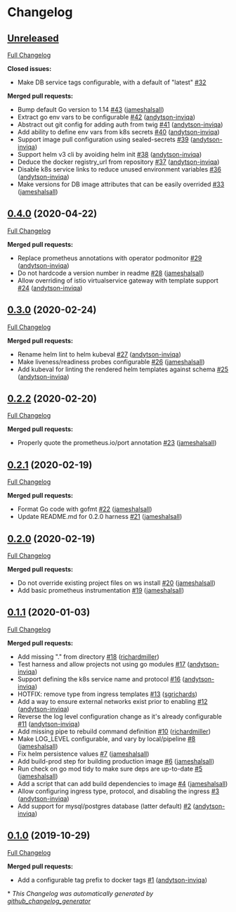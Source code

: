 # Changelog

## [Unreleased](https://github.com/inviqa/harness-go/tree/HEAD)

[Full Changelog](https://github.com/inviqa/harness-go/compare/0.4.0...HEAD)

**Closed issues:**

- Make DB service tags configurable, with a default of "latest" [\#32](https://github.com/inviqa/harness-go/issues/32)

**Merged pull requests:**

- Bump default Go version to 1.14 [\#43](https://github.com/inviqa/harness-go/pull/43) ([jameshalsall](https://github.com/jameshalsall))
- Extract go env vars to be configurable [\#42](https://github.com/inviqa/harness-go/pull/42) ([andytson-inviqa](https://github.com/andytson-inviqa))
- Abstract out git config for adding auth from twig [\#41](https://github.com/inviqa/harness-go/pull/41) ([andytson-inviqa](https://github.com/andytson-inviqa))
- Add ability to define env vars from k8s secrets [\#40](https://github.com/inviqa/harness-go/pull/40) ([andytson-inviqa](https://github.com/andytson-inviqa))
- Support image pull configuration using sealed-secrets [\#39](https://github.com/inviqa/harness-go/pull/39) ([andytson-inviqa](https://github.com/andytson-inviqa))
- Support helm v3 cli by avoiding helm init [\#38](https://github.com/inviqa/harness-go/pull/38) ([andytson-inviqa](https://github.com/andytson-inviqa))
- Deduce the docker registry\_url from repository [\#37](https://github.com/inviqa/harness-go/pull/37) ([andytson-inviqa](https://github.com/andytson-inviqa))
- Disable k8s service links to reduce unused environment variables [\#36](https://github.com/inviqa/harness-go/pull/36) ([andytson-inviqa](https://github.com/andytson-inviqa))
- Make versions for DB image attributes that can be easily overrided [\#33](https://github.com/inviqa/harness-go/pull/33) ([jameshalsall](https://github.com/jameshalsall))

## [0.4.0](https://github.com/inviqa/harness-go/tree/0.4.0) (2020-04-22)

[Full Changelog](https://github.com/inviqa/harness-go/compare/0.3.0...0.4.0)

**Merged pull requests:**

- Replace prometheus annotations with operator podmonitor [\#29](https://github.com/inviqa/harness-go/pull/29) ([andytson-inviqa](https://github.com/andytson-inviqa))
- Do not hardcode a version number in readme [\#28](https://github.com/inviqa/harness-go/pull/28) ([jameshalsall](https://github.com/jameshalsall))
- Allow overriding of istio virtualservice gateway with template support [\#24](https://github.com/inviqa/harness-go/pull/24) ([andytson-inviqa](https://github.com/andytson-inviqa))

## [0.3.0](https://github.com/inviqa/harness-go/tree/0.3.0) (2020-02-24)

[Full Changelog](https://github.com/inviqa/harness-go/compare/0.2.2...0.3.0)

**Merged pull requests:**

- Rename helm lint to helm kubeval [\#27](https://github.com/inviqa/harness-go/pull/27) ([andytson-inviqa](https://github.com/andytson-inviqa))
- Make liveness/readiness probes configurable [\#26](https://github.com/inviqa/harness-go/pull/26) ([jameshalsall](https://github.com/jameshalsall))
- Add kubeval for linting the rendered helm templates against schema [\#25](https://github.com/inviqa/harness-go/pull/25) ([andytson-inviqa](https://github.com/andytson-inviqa))

## [0.2.2](https://github.com/inviqa/harness-go/tree/0.2.2) (2020-02-20)

[Full Changelog](https://github.com/inviqa/harness-go/compare/0.2.1...0.2.2)

**Merged pull requests:**

- Properly quote the prometheus.io/port annotation [\#23](https://github.com/inviqa/harness-go/pull/23) ([jameshalsall](https://github.com/jameshalsall))

## [0.2.1](https://github.com/inviqa/harness-go/tree/0.2.1) (2020-02-19)

[Full Changelog](https://github.com/inviqa/harness-go/compare/0.2.0...0.2.1)

**Merged pull requests:**

- Format Go code with gofmt [\#22](https://github.com/inviqa/harness-go/pull/22) ([jameshalsall](https://github.com/jameshalsall))
- Update README.md for 0.2.0 harness [\#21](https://github.com/inviqa/harness-go/pull/21) ([jameshalsall](https://github.com/jameshalsall))

## [0.2.0](https://github.com/inviqa/harness-go/tree/0.2.0) (2020-02-19)

[Full Changelog](https://github.com/inviqa/harness-go/compare/0.1.1...0.2.0)

**Merged pull requests:**

- Do not override existing project files on ws install [\#20](https://github.com/inviqa/harness-go/pull/20) ([jameshalsall](https://github.com/jameshalsall))
- Add basic prometheus instrumentation [\#19](https://github.com/inviqa/harness-go/pull/19) ([jameshalsall](https://github.com/jameshalsall))

## [0.1.1](https://github.com/inviqa/harness-go/tree/0.1.1) (2020-01-03)

[Full Changelog](https://github.com/inviqa/harness-go/compare/0.1.0...0.1.1)

**Merged pull requests:**

- Add missing "." from directory [\#18](https://github.com/inviqa/harness-go/pull/18) ([richardmiller](https://github.com/richardmiller))
- Test harness and allow projects not using go modules [\#17](https://github.com/inviqa/harness-go/pull/17) ([andytson-inviqa](https://github.com/andytson-inviqa))
- Support defining the k8s service name and protocol [\#16](https://github.com/inviqa/harness-go/pull/16) ([andytson-inviqa](https://github.com/andytson-inviqa))
- HOTFIX: remove type from ingress templates [\#13](https://github.com/inviqa/harness-go/pull/13) ([sgrichards](https://github.com/sgrichards))
- Add a way to ensure external networks exist prior to enabling [\#12](https://github.com/inviqa/harness-go/pull/12) ([andytson-inviqa](https://github.com/andytson-inviqa))
- Reverse the log level configuration change as it's already configurable [\#11](https://github.com/inviqa/harness-go/pull/11) ([andytson-inviqa](https://github.com/andytson-inviqa))
- Add missing pipe to rebuild command definition [\#10](https://github.com/inviqa/harness-go/pull/10) ([richardmiller](https://github.com/richardmiller))
- Make LOG\_LEVEL configurable, and vary by local/pipeline [\#8](https://github.com/inviqa/harness-go/pull/8) ([jameshalsall](https://github.com/jameshalsall))
- Fix helm persistence values [\#7](https://github.com/inviqa/harness-go/pull/7) ([jameshalsall](https://github.com/jameshalsall))
- Add build-prod step for building production image [\#6](https://github.com/inviqa/harness-go/pull/6) ([jameshalsall](https://github.com/jameshalsall))
- Run check on go mod tidy to make sure deps are up-to-date [\#5](https://github.com/inviqa/harness-go/pull/5) ([jameshalsall](https://github.com/jameshalsall))
- Add a script that can add build dependencies to image [\#4](https://github.com/inviqa/harness-go/pull/4) ([jameshalsall](https://github.com/jameshalsall))
- Allow configuring ingress type, protocol, and disabling the ingress [\#3](https://github.com/inviqa/harness-go/pull/3) ([andytson-inviqa](https://github.com/andytson-inviqa))
- Add support for mysql/postgres database \(latter default\) [\#2](https://github.com/inviqa/harness-go/pull/2) ([andytson-inviqa](https://github.com/andytson-inviqa))

## [0.1.0](https://github.com/inviqa/harness-go/tree/0.1.0) (2019-10-29)

[Full Changelog](https://github.com/inviqa/harness-go/compare/fa7be42639e3a9b29a96736d9a64b37b5bba4027...0.1.0)

**Merged pull requests:**

- Add a configurable tag prefix to docker tags [\#1](https://github.com/inviqa/harness-go/pull/1) ([andytson-inviqa](https://github.com/andytson-inviqa))



\* *This Changelog was automatically generated by [github_changelog_generator](https://github.com/github-changelog-generator/github-changelog-generator)*
